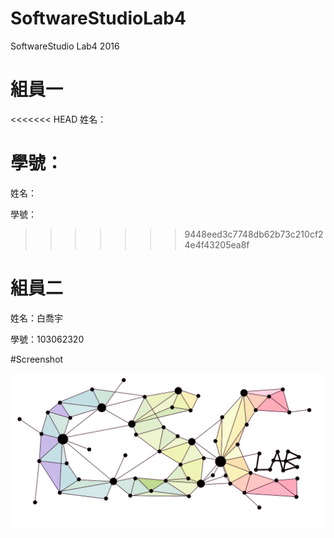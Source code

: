 # SoftwareStudioLab4
SoftwareStudio Lab4 2016

# 組員一

<<<<<<< HEAD
姓名：

學號：
=======
姓名：

學號：
>>>>>>> 9448eed3c7748db62b73c210cf24e4f43205ea8f

# 組員二

姓名：白喬宇

學號：103062320

#Screenshot

![alt tag](/csc.png)